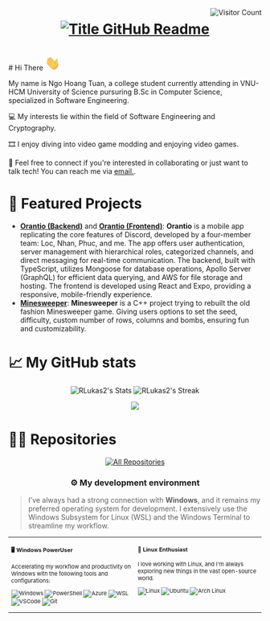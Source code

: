 <a href="https://visitorbadge.io/status?path=https%3A%2F%2Fgithub.com%2FRLukas2"><img align="right" src="https://api.visitorbadge.io/api/visitors?path=https%3A%2F%2Fgithub.com%2FRLukas2&countColor=%23263759" alt="Visitor Count" /></a>

<h1 style="text-align: center;">
  <a href="https://git.io/typing-svg" target="_blank">
    <img src="https://readme-typing-svg.demolab.com?font=Inter&weight=800&size=35&duration=3000&pause=500&vCenter=true&multiline=true&width=650&height=140&lines=%24+whoami;Ngo+Hoang+Tuan" alt="Title GitHub Readme" />
  </a>
</h1>
<br>
# Hi There <img src="https://raw.githubusercontent.com/RLukas2/RLukas2/refs/heads/master/assets/wave.gif" width="30px"/>

My name is Ngo Hoang Tuan, a college student currently attending in VNU-HCM University of Science pursuring B.Sc in Computer Science, specialized in Software Engineering.

💻 My interests lie within the field of Software Engineering and Cryptography.

🎞️ I enjoy diving into video game modding and enjoying video games.

💼 Feel free to connect if you're interested in collaborating or just want to talk tech! You can reach me via <a href="mailto:rickielukas@gmail.com">email.</a>.

# 🌟 Featured Projects

- **[Orantio (Backend)](https://github.com/mobile-apcs-ntploc21/mobile-backend)** and **[Orantio (Frontend)](https://github.com/mobile-apcs-ntploc21/mobile-frontend)**: **Orantio** is a mobile app replicating the core features of Discord, developed by a four-member team: Loc, Nhan, Phuc, and me. The app offers user authentication, server management with hierarchical roles, categorized channels, and direct messaging for real-time communication. The backend, built with TypeScript, utilizes Mongoose for database operations, Apollo Server (GraphQL) for efficient data querying, and AWS for file storage and hosting. The frontend is developed using React and Expo, providing a responsive, mobile-friendly experience.
- **[Minesweeper](https://github.com/RLukas2/minesweeper)**: **Minesweeper** is a C++ project trying to rebuilt the old fashion Minesweeper game. Giving users options to set the seed, difficulty, custom number of rows, columns and bombs, ensuring fun and customizability.

# 📈 My GitHub stats

<div class="badges-githubstats">
  <p align="center">
    <img src="https://github-readme-stats.vercel.app/api?username=RLukas2&theme=tokyonight&show_icons=true&hide_border=true&count_private=true" alt="RLukas2's Stats" height="165">
    <img src="https://github-readme-streak-stats.herokuapp.com/?user=RLukas2&theme=tokyonight&hide_border=true" alt="RLukas2's Streak" height="165">
  </p>
  <p align="center">
    <img src="https://github-readme-stats.vercel.app/api/top-langs/?username=RLukas2&langs_count=5&theme=tokyonight&hide_border=true"/>
  </p>
</div>

# 👨‍💻 Repositories

<p align="center">
  <a href="https://github.com/RLukas2?tab=repositories">
    <img alt="All Repositories" title="All Repositories" src="https://custom-icon-badges.demolab.com/badge/-Click%20Here%20For%20All%20My%20Repos-1F222E?style=for-the-badge&logoColor=white&logo=repo"/>
  </a>
</p>

### <p align="center">⚙️ My development environment </p>

> I’ve always had a strong connection with **Windows**, and it remains my preferred operating system for development. I extensively use the Windows Subsystem for Linux (WSL) and the Windows Terminal to streamline my workflow.

<div class="table-devenvironment">
  <table style="font-size: 11px">
  <tr>
  <td valign="top" width="50%">

#### 🖥️ Windows PowerUser

Accelerating my workflow and productivity on Windows with the following tools and configurations:

  ![Windows](https://img.shields.io/badge/-Windows-0078D6?style=flat&logo=windows&logoColor=white)
  ![PowerShell](https://img.shields.io/badge/-PowerShell-5391FE?style=flat&logo=powershell&logoColor=white)
  ![Azure](https://img.shields.io/badge/-Azure-0078D4?style=flat&logo=microsoft-azure&logoColor=white)
  ![WSL](https://img.shields.io/badge/-WSL-0D1117?style=flat&logo=windows-subsystem-for-linux&logoColor=FCC624)
  ![VSCode](https://img.shields.io/badge/-Visual%20Studio%20Code-007ACC?style=flat&logo=visual-studio-code&logoColor=white)
  ![Git](https://img.shields.io/badge/-Git-F05032?style=flat&logo=git&logoColor=white)
  </td>
  <td valign="top" width="50%">

#### 🐧 Linux Enthusiast

I love working with Linux, and I'm always exploring new things in the vast open-source world.

  ![Linux](https://img.shields.io/badge/-Linux-000000?style=flat&logo=linux&logoColor=FCC624)
  ![Ubuntu](https://img.shields.io/badge/-Ubuntu-E95420?style=flat&logo=ubuntu&logoColor=white)
  ![Arch Linux](https://img.shields.io/badge/-Arch%20Linux-1793D1?style=flat&logo=arch-linux&logoColor=white)
  </td>
  </tr>
  </table>
</div>
